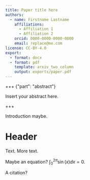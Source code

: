 ```yaml
---
title: Paper title here
authors:
  - name: Firstname Lastname
    affiliations:
      - Affiliation 1
      - Affiliation 2
    orcid: 0000-0000-0000-0000
    email: replace@me.com
license: CC-BY-4.0
export:
  - format: docx
  - format: pdf
    template: arxiv_two_column
    output: exports/paper.pdf
---
```


+++ {"part": "abstract"}

Insert your abstract here.

+++

Introduction maybe.

# Header

Text. More text.

Maybe an equation? $\int_0^{2\pi}\sin(x) dx=0$.

A citation? [](doi:10.1038/s41467-021-26022-3)

